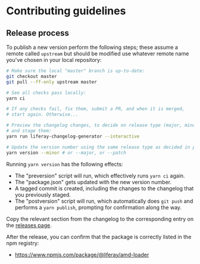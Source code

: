# Contributing guidelines

## Release process

To publish a new version perform the following steps; these assume a remote called `upstream` but should be modified use whatever remote name you've chosen in your local repository:

```sh
# Make sure the local "master" branch is up-to-date:
git checkout master
git pull --ff-only upstream master

# See all checks pass locally:
yarn ci

# If any checks fail, fix them, submit a PR, and when it is merged,
# start again. Otherwise...

# Preview the changelog changes, to decide on release type (major, minor etc),
# and stage them:
yarn run liferay-changelog-generator --interactive

# Update the version number using the same release type as decided in previous step:
yarn version --minor # or --major, or --patch
```

Running `yarn version` has the following effects:

-   The "preversion" script will run, which effectively runs `yarn ci` again.
-   The "package.json" gets updated with the new version number.
-   A tagged commit is created, including the changes to the changelog that you previously staged.
-   The "postversion" script will run, which automatically does `git push` and performs a `yarn publish`, prompting for confirmation along the way.

Copy the relevant section from the changelog to the corresponding entry on the [releases page](https://github.com/liferay/liferay-frontend-projects/releases).

After the release, you can confirm that the package is correctly listed in the npm registry:

-   https://www.npmjs.com/package/@liferay/amd-loader
